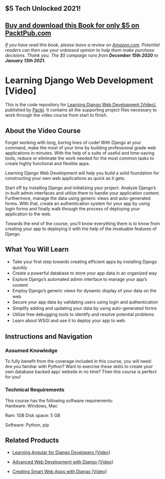 ## $5 Tech Unlocked 2021!
[Buy and download this Book for only $5 on PacktPub.com](https://www.packtpub.com/product/learning-django-web-development/9781783984404)
-----
*If you have read this book, please leave a review on [Amazon.com](https://www.amazon.com/gp/product/1783984406).     Potential readers can then use your unbiased opinion to help them make purchase decisions. Thank you. The $5 campaign         runs from __December 15th 2020__ to __January 13th 2021.__*

# Learning Django Web Development [Video]
This is the code repository for [Learning Django Web Development [Video]](https://www.packtpub.com/web-development/learning-django-web-development-video?utm_source=github&utm_medium=repository&utm_campaign=9781783554157), published by [Packt](https://www.packtpub.com/?utm_source=github). It contains all the supporting project files necessary to work through the video course from start to finish.
## About the Video Course
Forget working with long, boring lines of code! With Django at your command, make the most of your time by building professional grade web applications in minutes. With the help of a suite of useful and time-saving tools, reduce or eliminate the work needed for the most common tasks to create highly functional and flexible apps.

Learning Django Web Development will help you build a solid foundation for constructing your own web applications as quick as it gets.

Start off by installing Django and initializing your project. Analyze Django’s in-built admin interfaces and utilize them to handle your application content. Furthermore, manage the data using generic views and auto-generated forms. With that, create an authentication system for your app by using login forms and finally walk through the process of deploying your application to the web.

Towards the end of the course, you’ll know everything there is to know from creating your app to deploying it with the help of the invaluable features of Django.

<H2>What You Will Learn</H2>
<DIV class=book-info-will-learn-text>
<UL>
<LI><SPAN style="LINE-HEIGHT: 20px; BACKGROUND-COLOR: transparent">Take your first step towards creating efficient apps by installing Django quickly</SPAN> 
<LI><SPAN style="LINE-HEIGHT: 20px; BACKGROUND-COLOR: transparent">Create a powerful database to store your app data in an organized way</SPAN> 
<LI><SPAN style="LINE-HEIGHT: 20px; BACKGROUND-COLOR: transparent">Explore Django’s automated admin interface to manage your app’s content</SPAN> 
<LI><SPAN style="LINE-HEIGHT: 20px; BACKGROUND-COLOR: transparent">Employ Django’s generic views for dynamic display of your data on the web</SPAN> 
<LI><SPAN style="LINE-HEIGHT: 20px; BACKGROUND-COLOR: transparent">Secure your app data by validating users using login and authentication</SPAN> 
<LI><SPAN style="LINE-HEIGHT: 20px; BACKGROUND-COLOR: transparent">Simplify adding and updating your data by using auto-generated forms</SPAN> 
<LI><SPAN style="LINE-HEIGHT: 20px; BACKGROUND-COLOR: transparent">Utilize free debugging tools to identify and resolve potential problems</SPAN> 
<LI><SPAN style="LINE-HEIGHT: 20px; BACKGROUND-COLOR: transparent">Learn about WSGI and use it to deploy your app to web</SPAN> </LI></UL></DIV>

## Instructions and Navigation
### Assumed Knowledge
To fully benefit from the coverage included in this course, you will need:<br/>
Are you familiar with Python? Want to exercise these skills to create your own database backed app/ website in no time? Then this course is perfect for you!
### Technical Requirements
This course has the following software requirements:<br/>
Hardware:
Windows, Mac

Ram: 1GB
Disk space: 5 GB

Software:
Python, pip

## Related Products
* [Learning Angular for Django Developers [Video]](https://www.packtpub.com/web-development/learning-angular-django-developers-video?utm_source=github&utm_medium=repository&utm_campaign=9781789534214)

* [Advanced Web Development with Django [Video]](https://www.packtpub.com/web-development/advanced-web-development-django-video?utm_source=github&utm_medium=repository&utm_campaign=9781788628587)

* [Creating Smart Web Apps with Django [Video]](https://www.packtpub.com/application-development/creating-smart-web-apps-django-video?utm_source=github&utm_medium=repository&utm_campaign=9781788830157)

